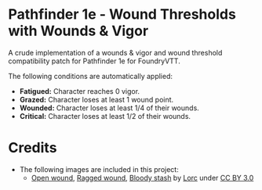 # Pathfinder 1e - Wound Thresholds with Wounds & Vigor

A crude implementation of a wounds & vigor and wound threshold
compatibility patch for Pathfinder 1e for FoundryVTT.

The following conditions are automatically applied:
- **Fatigued:** Character reaches 0 vigor.
- **Grazed:** Character loses at least 1 wound point.
- **Wounded:** Character loses at least 1/4 of their wounds.
- **Critical:** Character loses at least 1/2 of their wounds.

# Credits

- The following images are included in this project:
    - [Open wound](https://game-icons.net/1x1/lorc/open-wound.html), [Ragged wound](https://game-icons.net/1x1/lorc/ragged-wound.html), [Bloody stash](https://game-icons.net/1x1/lorc/bloody-stash.html) by [Lorc](https://lorcblog.blogspot.com/) under [CC BY 3.0](https://creativecommons.org/licenses/by/3.0/)